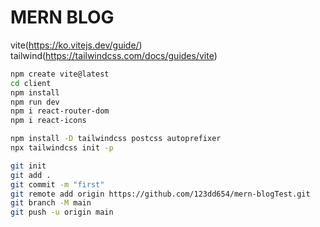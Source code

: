 # MERN BLOG

vite(https://ko.vitejs.dev/guide/)
tailwind(https://tailwindcss.com/docs/guides/vite)

```bash
npm create vite@latest
cd client
npm install
npm run dev
npm i react-router-dom
npm i react-icons
```

```bash
npm install -D tailwindcss postcss autoprefixer
npx tailwindcss init -p
```

```bash
git init
git add .
git commit -m "first"
git remote add origin https://github.com/123dd654/mern-blogTest.git
git branch -M main
git push -u origin main
```
